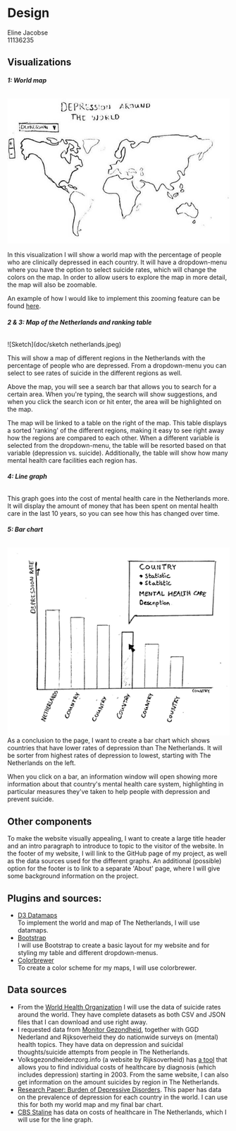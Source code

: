 # Design

Eline Jacobse  
11136235

## Visualizations

###### **1: World map**

![Sketch](doc/sketch-world-map.jpg)

In this visualization I will show a world map with the percentage of people who are clinically depressed in each country. It will have a dropdown-menu where you have the option to select suicide rates, which will change the colors on the map. In order to allow users to explore the map in more detail, the map will also be zoomable.

An example of how I would like to implement this zooming feature can be found [here](http://www.billdwhite.com/wordpress/2013/11/26/d3-minimap-pan-and-zoom-demo/).


###### **2 & 3: Map of the Netherlands and ranking table**  

![Sketch](doc/sketch netherlands.jpeg)

This will show a map of different regions in the Netherlands with the percentage of people who are depressed. From a dropdown-menu you can select to see rates of suicide in the different regions as well.

Above the map, you will see a search bar that allows you to search for a certain area. When you're typing, the search will show suggestions, and when you click the search icon or hit enter, the area will be highlighted on the map.

The map will be linked to a table on the right of the map. This table displays a sorted 'ranking' of the different regions, making it easy to see right away how the regions are compared to each other. When a different variable is selected from the dropdown-menu, the table will be resorted based on that variable (depression vs. suicide).  Additionally, the table will show how many mental health care facilities each region has.

###### **4: Line graph**

This graph goes into the cost of mental health care in the Netherlands more. It will display the amount of money that has been spent on mental health care in the last 10 years, so you can see how this has changed over time.  

###### **5: Bar chart**

![Sketch](doc/sketch-bar-chart.jpeg)
As a conclusion to the page, I want to create a bar chart which shows countries that have lower rates of depression than The Netherlands. It will be sorter from highest rates of depression to lowest, starting with The Netherlands on the left.   

When you click on a bar, an information window will open showing more information about that country's mental health care system, highlighting in particular measures they've taken to help people with depression and prevent suicide.

## Other components

To make the website visually appealing, I want to create a large title header and an intro paragraph to introduce to topic to the visitor of the website. In the footer of my website, I will link to the GitHub page of my project, as well as the data sources used for the different graphs. An additional (possible) option for the footer is to link to a separate 'About' page, where I will give some background information on the project.

## Plugins and sources:

- [D3 Datamaps](https://datamaps.github.io/)  
To implement the world and map of The Netherlands, I will use datamaps.
- [Bootstrap](http://getbootstrap.com/)  
    I will use Bootstrap to create a basic layout for my website and for styling my table and different dropdown-menus.
- [Colorbrewer](http://colorbrewer2.org/#type=sequential&scheme=BuGn&n=3)  
To create a color scheme for my maps, I will use colorbrewer.

## Data sources

- From the [World Health Organization](http://apps.who.int/gho/data/node.main.MENTALHEALTH?lang=en) I will use the data of suicide rates around the world. They have complete datasets as both CSV and JSON files that I can download and use right away.
- I requested data from [Monitor Gezondheid](https://monitorgezondheid.nl/home.xml), together with GGD Nederland and Rijksoverheid they do nationwide surveys on (mental) health topics. They have data on depression and suicidal thoughts/suicide attempts from people in The Netherlands.
- Volksgezondheidenzorg.info (a website by Rijksoverheid) has [a tool](https://kostenvanziektentool.volksgezondheidenzorg.info/tool/nederlands/) that allows you to find individual costs of healthcare by diagnosis (which includes depression) starting in 2003. From the same website, I can also get information on the amount suicides by region in The Netherlands.
- [Research Paper: Burden of Depressive Disorders](http://journals.plos.org/plosmedicine/article?id=10.1371/journal.pmed.1001547#s4). This paper has data on the prevalence of depression for each country in the world. I can use this for both my world map and my final bar chart.
- [CBS Staline](http://statline.cbs.nl/Statweb/search/?Q=%22geestelijke+gezondheidszorg%22) has data on costs of healthcare in The Netherlands, which I will use for the line graph.
